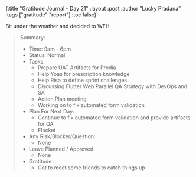 {:title "Gratitude Journal - Day 21"
:layout :post
:author "Lucky Pradana"   
:tags  ["gratitude" "report"]
:toc false}

Bit under the weather and decided to WFH

> Summary:
> - Time: 9am - 6pm
> - Status: Normal
> - Tasks:
>   - Prepare UAT Artifacts for Prodia 
>   - Help Yoas for prescription knowledge
>   - Help Risa to define sprint challenges
>   - Discussing Flutter Web Parallel QA Strategy with DevOps and SA 
>   - Action Plan meeting
>   - Working on to fix automated form validation
> - Plan For Next Day:
>   - Continue to fix automated form validation and provide artifacts for QA
>   - Flocket
> - Any Risk/Blocker/Question:
>   - None
> - Leave Planned / Approved:
>   - None
> - Gratitude
>   - Got to meet some friends to catch things up  
